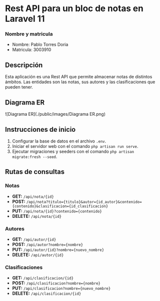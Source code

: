 # Rest API para un bloc de notas en Laravel 11

### Nombre y matricula
- Nombre: Pablo Torres Doria
- Matricula: 3003910

## Descripción
Esta aplicación es una Rest API que permite almacenar notas de distintos ámbitos. Las entidades son las notas, sus autores y las clasificaciones que pueden tener.

## Diagrama ER
![Diagrama ER](./public/images/Diagrama ER.png)

## Instrucciones de inicio
1. Configurar la base de datos en el archivo `.env`.
2. Iniciar el servidor web con el comando `php artisan run serve`.
3. Ejecutar migraciones y seeders con el comando `php artisan migrate:fresh --seed`.

## Rutas de consultas

### Notas
- **GET:** `/api/nota/{id}`
- **POST:** `/api/nota?titulo={titulo}&autor={id_autor}&contenido={contenido}&clasificacion={id_clasificacion}`
- **PUT:** `/api/nota/{id}?contenido={contenido}`
- **DELETE:** `/api/nota/{id}`

### Autores
- **GET:** `/api/autor/{id}`
- **POST:** `/api/autor?nombre={nombre}`
- **PUT:** `/api/autor/{id}?nombre={nuevo_nombre}`
- **DELETE:** `/api/autor/{id}`

### Clasificaciones
- **GET:** `/api/clasificacion/{id}`
- **POST:** `/api/clasificacion?nombre={nombre}`
- **PUT:** `/api/clasificacion?nombre={nuevo_nombre}`
- **DELETE:** `/api/clasificacion/{id}`

